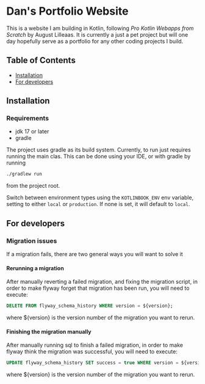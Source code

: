 # Dan's Portfolio Website

This is a website I am building in Kotlin, following *Pro Kotlin Webapps from Scratch* by August Lilleaas.
It is currently a just a pet project but will one day hopefully serve as a portfolio for any other coding projects I build.

## Table of Contents

*   [Installation](#installation)
*   [For developers](#for-developers)

## Installation

### Requirements
- jdk 17 or later
- gradle

The project uses gradle as its build system. Currently, to run just requires running the main clas. This can be done
using your IDE, or with gradle by running
```bash
./gradlew run
```
from the project root.

Switch between environment types using the `KOTLINBOOK_ENV` env variable, setting to either
`local` or `production`. If none is set, it will default to `local`.

## For developers
### Migration issues
If a migration fails, there are two general ways you will want to solve it
#### Rerunning a migration
After manually reverting a failed migration, and fixing the migration script, in order to make flyway forget that
migration has been run, you will need to execute:
```sql
DELETE FROM flyway_schema_history WHERE version = ${version};
```
where ${version} is the version number of the migration you want to rerun.
#### Finishing the migration manually
After manually running sql to finish a failed migration, in order to make flyway think the migration was successful,
you will need to execute:
```sql
UPDATE flyway_schema_history SET success = true WHERE version = ${version};
```
where ${version} is the version number of the migration you want to rerun.